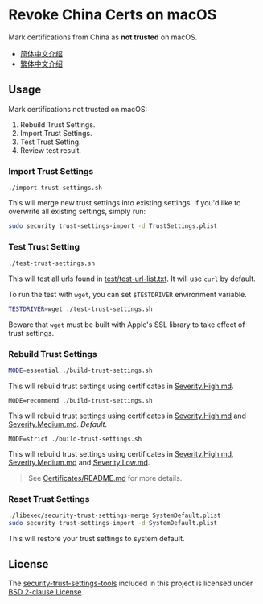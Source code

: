 # Revoke China Certs on macOS
Mark certifications from China as **not trusted** on macOS.
* [简体中文介绍](README.zh-Hans.md)
* [繁体中文介绍](README.zh-Hant.md)

## Usage
Mark certifications not trusted on macOS:
1. Rebuild Trust Settings.
2. Import Trust Settings.
3. Test Trust Setting.
4. Review test result.

### Import Trust Settings
```
./import-trust-settings.sh
```
This will merge new trust settings into existing settings. If you'd like to overwrite all existing settings, simply run:
``` sh
sudo security trust-settings-import -d TrustSettings.plist
```

### Test Trust Setting
``` sh
./test-trust-settings.sh
```
This will test all urls found in [test/test-url-list.txt](test/test-url-list.txt). It will use `curl` by default.

To run the test with `wget`, you can set `$TESTDRIVER` environment variable.
``` sh
TESTDRIVER=wget ./test-trust-settings.sh
```
Beware that `wget` must be built with Apple's SSL library to take effect of trust settings.

### Rebuild Trust Settings
``` sh
MODE=essential ./build-trust-settings.sh
```
This will rebuild trust settings using certificates in [Severity.High.md](../Shared/Certificates/Severity.High.md).
```
MODE=recommend ./build-trust-settings.sh
```
This will rebuild trust settings using certificates in [Severity.High.md](../Shared/Certificates/Severity.High.md) and [Severity.Medium.md](../Shared/Certificates/Severity.Medium.md). *Default*.
```
MODE=strict ./build-trust-settings.sh
```
This will rebuild trust settings using certificates in [Severity.High.md](../Shared/Certificates/Severity.High.md), [Severity.Medium.md](../Shared/Certificates/Severity.Medium.md) and [Severity.Low.md](../Shared/Certificates/Severity.Low.md).
> See [Certificates/README.md](../Shared/Certificates/README.md) for more details.

### Reset Trust Settings
``` sh
./libexec/security-trust-settings-merge SystemDefault.plist
sudo security trust-settings-import -d SystemDefault.plist
```
This will restore your trust settings to system default.

## License
The [security-trust-settings-tools](https://github.com/ntkme/security-trust-settings-tools) included in this project is licensed under [BSD 2-clause License](https://github.com/ntkme/security-trust-settings-tools/blob/master/LICENSE).
